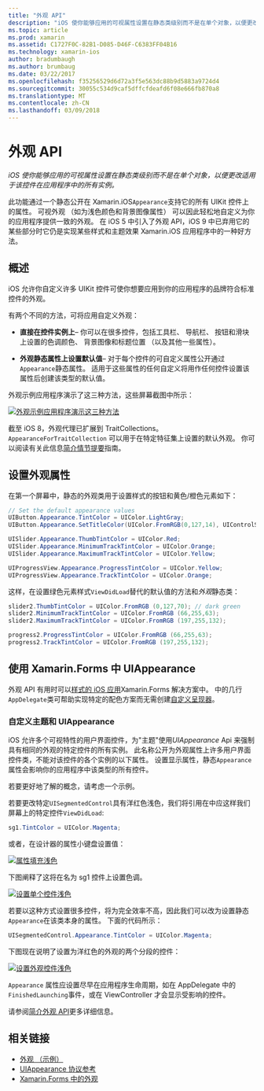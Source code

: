```yaml
---
title: "外观 API"
description: "iOS 使你能够应用的可视属性设置在静态类级别而不是在单个对象，以便更改适用于该控件在应用程序中的所有实例。"
ms.topic: article
ms.prod: xamarin
ms.assetid: C1727F0C-82B1-D085-D46F-C6383FF04B16
ms.technology: xamarin-ios
author: bradumbaugh
ms.author: brumbaug
ms.date: 03/22/2017
ms.openlocfilehash: f35256529d6d72a3f5e563dc88b9d5883a9724d4
ms.sourcegitcommit: 30055c534d9caf5dffcfdeafd6f08e666fb870a8
ms.translationtype: MT
ms.contentlocale: zh-CN
ms.lasthandoff: 03/09/2018
---
```

# <a name="appearance-api"></a>外观 API

_iOS 使你能够应用的可视属性设置在静态类级别而不是在单个对象，以便更改适用于该控件在应用程序中的所有实例。_

此功能通过一个静态公开在 Xamarin.iOS`Appearance`支持它的所有 UIKit 控件上的属性。 可视外观 （如为浅色颜色和背景图像属性） 可以因此轻松地自定义为你的应用程序提供一致的外观。 在 iOS 5 中引入了外观 API，iOS 9 中已弃用它的某些部分时它仍是实现某些样式和主题效果 Xamarin.iOS 应用程序中的一种好方法。

## <a name="overview"></a>概述

iOS 允许你自定义许多 UIKit 控件可使你想要应用到你的应用程序的品牌符合标准控件的外观。

有两个不同的方法，可将应用自定义外观：

- **直接在控件实例上**– 你可以在很多控件，包括工具栏、 导航栏、 按钮和滑块上设置的色调颜色、 背景图像和标题位置 （以及其他一些属性）。

- **外观静态属性上设置默认值**– 对于每个控件的可自定义属性公开通过`Appearance`静态属性。 适用于这些属性的任何自定义将用作任何控件设置该属性后创建该类型的默认值。

外观示例应用程序演示了这三种方法，这些屏幕截图中所示：

 [![](introduction-to-the-appearance-api-images/appearance01.png "外观示例应用程序演示这三种方法")](introduction-to-the-appearance-api-images/appearance01.png#lightbox)

截至 iOS 8，外观代理已扩展到 TraitCollections。
 `AppearanceForTraitCollection` 可以用于在特定特征集上设置的默认外观。 你可以阅读有关此信息[简介情节提要](~/ios/user-interface/storyboards/unified-storyboards.md)指南。


## <a name="setting-appearance-properties"></a>设置外观属性

在第一个屏幕中，静态的外观类用于设置样式的按钮和黄色/橙色元素如下：

```csharp
// Set the default appearance values
UIButton.Appearance.TintColor = UIColor.LightGray;
UIButton.Appearance.SetTitleColor(UIColor.FromRGB(0,127,14), UIControlState.Normal);

UISlider.Appearance.ThumbTintColor = UIColor.Red;
UISlider.Appearance.MinimumTrackTintColor = UIColor.Orange;
UISlider.Appearance.MaximumTrackTintColor = UIColor.Yellow;

UIProgressView.Appearance.ProgressTintColor = UIColor.Yellow;
UIProgressView.Appearance.TrackTintColor = UIColor.Orange;
```

这样，在设置绿色元素样式`ViewDidLoad`替代的默认值的方法和*外观*静态类：

```csharp
slider2.ThumbTintColor = UIColor.FromRGB (0,127,70); // dark green
slider2.MinimumTrackTintColor = UIColor.FromRGB (66,255,63);
slider2.MaximumTrackTintColor = UIColor.FromRGB (197,255,132);
```

```csharp
progress2.ProgressTintColor = UIColor.FromRGB (66,255,63);
progress2.TrackTintColor = UIColor.FromRGB (197,255,132);
```

## <a name="using-uiappearance-in-xamarinforms"></a>使用 Xamarin.Forms 中 UIAppearance

外观 API 有用时可以[样式的 iOS 应用](~/xamarin-forms/platform/ios/theme.md#uiappearance)Xamarin.Forms 解决方案中。 中的几行`AppDelegate`类可帮助实现特定的配色方案而无需创建[自定义呈现器](~/xamarin-forms/app-fundamentals/custom-renderer/index.md)。


### <a name="custom-themes-and-uiappearance"></a>自定义主题和 UIAppearance

iOS 允许多个可视特性的用户界面控件，为"主题"使用*UIAppearance* Api 来强制具有相同的外观的特定控件的所有实例。 此名称公开为外观属性上许多用户界面控件类，不能对该控件的各个实例的以下属性。 设置显示属性，静态`Appearance`属性会影响你的应用程序中该类型的所有控件。

若要更好地了解的概念，请考虑一个示例。

若要更改特定`UISegmentedControl`具有洋红色浅色，我们将引用在中应这样我们屏幕上的特定控件`ViewDidLoad`:

```csharp
sg1.TintColor = UIColor.Magenta;
```

或者，在设计器的属性小键盘设置值： 

[![](introduction-to-the-appearance-api-images/propertiespadtint.png "属性填充浅色")](introduction-to-the-appearance-api-images/propertiespadtint.png#lightbox)

下图阐释了这将在名为 sg1 控件上设置色调。

 [![](introduction-to-the-appearance-api-images/image53.png "设置单个控件浅色")](introduction-to-the-appearance-api-images/image53.png#lightbox)

若要以这种方式设置很多控件，将为完全效率不高，因此我们可以改为设置静态`Appearance`在该类本身的属性。 下面的代码所示：

```csharp
UISegmentedControl.Appearance.TintColor = UIColor.Magenta;
```

下图现在说明了设置为洋红色的外观的两个分段的控件：

 [![](introduction-to-the-appearance-api-images/image54.png "设置外观控件浅色")](introduction-to-the-appearance-api-images/image54.png#lightbox)

`Appearance` 属性应设置尽早在应用程序生命周期，如在 AppDelegate 中的`FinishedLaunching`事件，或在 ViewController 才会显示受影响的控件。


请参阅[简介外观 API](~/ios/user-interface/ios-ui/introduction-to-the-appearance-api.md)更多详细信息。


## <a name="related-links"></a>相关链接

- [外观 （示例）](https://developer.xamarin.com/samples/monotouch/IntroToAppearance/)
- [UIAppearance 协议参考](https://developer.apple.com/library/ios/documentation/UIKit/Reference/UIAppearance_Protocol/)
- [Xamarin.Forms 中的外观](~/xamarin-forms/platform/ios/theme.md#uiappearance)
